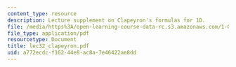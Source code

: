 ```yaml
---
content_type: resource
description: Lecture supplement on Clapeyron's formulas for 1D.
file: /media/https%3A/open-learning-course-data-rc.s3.amazonaws.com/1-050-engineering-mechanics-i-fall-2007/a772ecdcf16244e8ac8a7e46422ae8dd_lec32_clapeyron.pdf
file_type: application/pdf
resourcetype: Document
title: lec32_clapeyron.pdf
uid: a772ecdc-f162-44e8-ac8a-7e46422ae8dd
---
```

